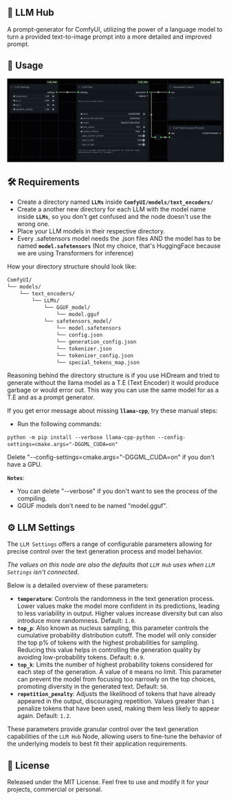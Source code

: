 ## 🧠 LLM Hub

A prompt-generator for ComfyUI, utilizing the power of a language model to turn a provided
text-to-image prompt into a more detailed and improved prompt.

## 🤖 Usage

<img src="https://raw.githubusercontent.com/company8/ComfyUI_LLM_Hub/refs/heads/main/img/README.png" alt="LLM Hub for ComfyUI">

## 🛠️ Requirements

- Create a directory named **`LLMs`** inside **`ComfyUI/models/text_encoders/`**
- Create a another new directory for each LLM with the model name inside **`LLMs`**, so you don't get confused and the node doesn't use the wrong one.
- Place your LLM models in their respective directory.
- Every .safetensors model needs the .json files AND the model has to be named **`model.safetensors`** (Not my choice, that's HuggingFace because we are using Transformers for inference)

How your directory structure should look like:
```
ComfyUI/
└── models/
    └── text_encoders/
        └── LLMs/
            └── GGUF_model/
                └── model.gguf
            └── safetensors_model/
                └── model.safetensors
                └── config.json
                └── generation_config.json
                └── tokenizer.json
                └── tokenizer_config.json
                └── special_tokens_map.json
```

Reasoning behind the directory structure is if you use HiDream and tried to generate without the llama model as a T.E (Text Encoder) it would produce garbage or would error out. This way you can use the same model for as a T.E and as a prompt generator.

If you get error message about missing **`llama-cpp`**, try these manual steps:

- Run the following commands:
```
python -m pip install --verbose llama-cpp-python --config-settings=cmake.args="-DGGML_CUDA=on"
```
Delete "--config-settings=cmake.args="-DGGML_CUDA=on" if you don't have a GPU.

**`Notes`**: 
- You can delete "--verbose" if you don't want to see the process of the compiling.
- GGUF models don't need to be named "model.gguf".

## ⚙️ LLM Settings 
The `LLM Settings` offers a range of configurable parameters allowing for precise control over the text
generation process and model behavior.

*The values on this node are also the defaults that `LLM Hub`*
*uses when `LLM Settings` isn't connected.*

Below is a detailed overview of these parameters:

- **`temperature`**: Controls the randomness in the text generation process. Lower values make the model
  more confident in its predictions, leading to less variability in output. Higher values increase diversity but can
  also introduce more randomness. Default: `1.0`.
- **`top_p`**: Also known as nucleus sampling, this parameter controls the cumulative probability distribution
  cutoff. The model will only consider the top p% of tokens with the highest probabilities for sampling. Reducing this
  value helps in controlling the generation quality by avoiding low-probability tokens. Default: `0.9`.
- **`top_k`**: Limits the number of highest probability tokens considered for each step of the generation. A
  value of `0` means no limit. This parameter can prevent the model from focusing too narrowly on the top choices,
  promoting diversity in the generated text. Default: `50`.
- **`repetition_penalty`**: Adjusts the likelihood of tokens that have already appeared in the
  output, discouraging repetition. Values greater than `1` penalize tokens that have been used, making them less likely
  to appear again. Default: `1.2`.

These parameters provide granular control over the text generation capabilities of the `LLM Hub` Node, allowing
users to fine-tune the behavior of the underlying models to best fit their application requirements.


## 📄 License
Released under the MIT License. Feel free to use and modify it for your projects, commercial or personal.
